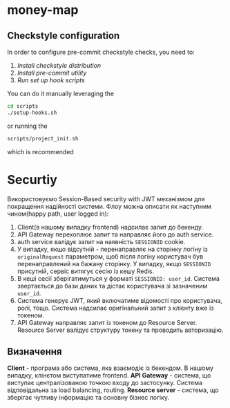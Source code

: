 # money-map

## Checkstyle configuration
In order to configure pre-commit checkstyle checks, you need to:

1. *Install checkstyle distribution*
2. *Install pre-commit utility*
3. *Run set up hook scripts*

You can do it manually leveraging the

```sh
cd scripts
./setup-hooks.sh
```

or running the
```sh
scripts/project_init.sh
```
which is recommended

# Securtiy
Використовуємо Session-Based security with JWT механізмом для покращення надійності системи.
Флоу можна описати як наступним чином(happy path, user logged in):
1. Client(в нашому випадку frontend) надсилає запит до бекенду.
2. API Gateway перехоплює запит та направляє його до auth service.
3. auth service валідує запит на наявність `SESSIONID` cookie.
4. У випадку, якщо відсутній - перенаправляє на сторінку логіну із `originalRequest` параметром, щоб після логіну користувач був перенаправлений на бажану сторінку. У випадку, якщо `SESSIONID` присутній, сервіс витягує сесію із кешу Redis.
5. В кеші сесії зберігатимуться у форматі `SESSIONID: user_id`. Система звертається до бази даних та дістає користувача зі зазначеним `user_id`.
6. Система генерує JWT, який включатиме відомості про користувача, ролі, тощо. Система надсилає оригінальний запит з клієнту вже із токеном.
7. API Gateway направляє запит із токеном до Resource Server. Resource Server валідує структуру токену та проводить авторизацію.


## Визначення
**Client** - програма або система, яка взаємодіє із бекендом. В нашому випадку, клінєтом виступатиме frontend.
**API Gateway** - система, що виступає централізованою точкою входу до застосунку. Система відповідальна за load balancing, routing.
**Resource server** - система, що зберігає чутливу інформацію та основну бізнес логіку.